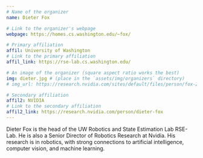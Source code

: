 ```yaml
---
# Name of the organizer
name: Dieter Fox

# Link to the organizer's webpage
webpage: https://homes.cs.washington.edu/~fox/

# Primary affiliation
affil: University of Washington
# Link to the primary affiliation
affil_link: https://rse-lab.cs.washington.edu/

# An image of the organizer (square aspect ratio works the best)
img: dieter.jpg # (place in the `assets/img/organizers` directory)
# img_url: https://research.nvidia.com/sites/default/files/person/fox-2017.jpg

# Secondary affiliation
affil2: NVIDIA
# Link to the secondary affiliation
affil2_link: https://research.nvidia.com/person/dieter-fox
---
```


<!-- Whatever you write below will show up as the speaker's bio -->

Dieter Fox is the head of the UW Robotics and State Estimation Lab RSE-Lab. He is also a Senior Director of Robotics Research at Nvidia. His research is in robotics, with strong connections to artificial intelligence, computer vision, and machine learning. 
